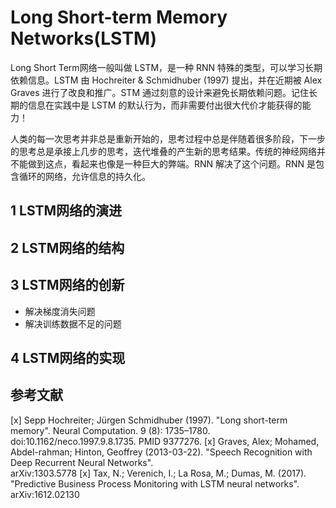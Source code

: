 # Long Short-term Memory Networks(LSTM)

Long Short Term网络一般叫做 LSTM，是一种 RNN 特殊的类型，可以学习长期依赖信息。LSTM 由 Hochreiter & Schmidhuber (1997) 提出，并在近期被 Alex Graves 进行了改良和推广。STM 通过刻意的设计来避免长期依赖问题。记住长期的信息在实践中是 LSTM 的默认行为，而非需要付出很大代价才能获得的能力！

人类的每一次思考并非总是重新开始的，思考过程中总是伴随着很多阶段，下一步的思考总是承接上几步的思考，迭代堆叠的产生新的思考结果。传统的神经网络并不能做到这点，看起来也像是一种巨大的弊端。RNN 解决了这个问题。RNN 是包含循环的网络，允许信息的持久化。

## 1 LSTM网络的演进

## 2 LSTM网络的结构

## 3 LSTM网络的创新
- 解决梯度消失问题
- 解决训练数据不足的问题

## 4 LSTM网络的实现

## 参考文献
[x] Sepp Hochreiter; Jürgen Schmidhuber (1997). "Long short-term memory". Neural Computation. 9 (8): 1735–1780. doi:10.1162/neco.1997.9.8.1735. PMID 9377276.
[x] Graves, Alex; Mohamed, Abdel-rahman; Hinton, Geoffrey (2013-03-22). "Speech Recognition with Deep Recurrent Neural Networks".   
    arXiv:1303.5778
[x] Tax, N.; Verenich, I.; La Rosa, M.; Dumas, M. (2017). "Predictive Business Process Monitoring with LSTM neural networks". 
    arXiv:1612.02130 